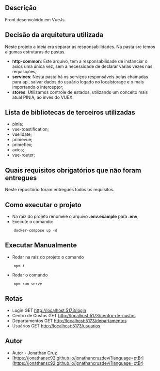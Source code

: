 ## Descrição

Front desenvolvido em VueJs.

## Decisão da arquitetura utilizada

Neste projeto a ideia era separar as responsabilidades.
Na pasta src temos algumas estruturas de pastas.
- **http-common**: Este arquivo, tem a responsabilidade de instanciar o axios uma única vez, sem a necessidade de declarar várias vezes nas requisições;
- **services**: Nesta pasta há os serviços responsáveis pelas chamadas para api, salvar dados do usuário logado no localstorage e o mais importando o interceptor;
- **stores**: Utilizamos controle de estados, utilizando um conceito mais atual PINIA, ao invés do VUEX.

## Lista de bibliotecas de terceiros utilizadas

- pinia; 
- vue-toastification;
- vuelidate;
- primevue; 
- primeflex;
- axios;
- vue-router;

## Quais requisitos obrigatórios que não foram entregues

Neste repositório foram entregues todos os requisitos.

## Como executar o projeto
- Na raiz do projeto renomeie o arquivo **.env.example** para **.env**;
- Execute o comando: 
```
    docker-compose up -d
```

## Executar Manualmente
- Rodar na raiz do projeto o comando
```
    npm i
```
- Rodar o comando
```
    npm run serve
```

## Rotas
- Login GET [http://localhost:5173/login](http://localhost:5173/)
- Centro de Custos GET [http://localhost:5173/centro-de-custos](http://localhost:5173/centro-de-custos)
- Departamentos GET [http://localhost:5173/departamentos](http://localhost:5173/departamentos)
- Usuários GET [http://localhost:5173/usuarios](http://localhost:5173/usuarios)

## Autor
- Autor - Jonathan Cruz
- [https://jonathansc92.github.io/jonathancruzdev/?language=ptBr](https://jonathansc92.github.io/jonathancruzdev/?language=ptBr)


